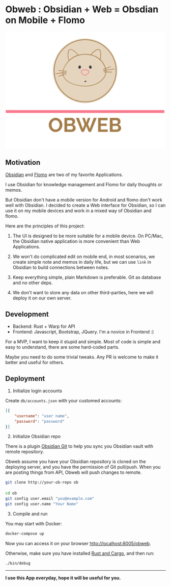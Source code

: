 # Obweb : Obsidian + Web = Obsdian on Mobile + Flomo

<p align="center">
  <img src="static/style/logo.png">
</p>

## Motivation

[Obsidian](https://obsidian.md/) and [Flomo](https://flomoapp.com/) are two of my favorite Applications.

I use Obsidian for knowledge management and Flomo for daily thoughts or memos.

But Obsidian don't have a mobile version for Android and flomo don't work well with Obsidian. I decided to create a Web interface for Obsidian, so I can use it on my mobile devices and work in a mixed way of Obsidian and flomo.

Here are the principles of this project:

1. The UI is designed to be more suitable for a mobile device. On PC/Mac, the Obsidian native application is more convenient than Web Applications. 

2. We won't do complicated edit on mobile end, in most scenarios, we create simple note and memos in daily life, but we can use `link` in Obsidian to build connections between notes.

3. Keep everything simple, plain Markdown is preferable. Git as database and no other deps.

4. We don't want to store any data on other third-parties, here we will deploy it on our own server.

## Development

+ Backend: Rust + Warp for API
+ Frontend: Javascript, Bootstrap, JQuery. I'm a novice in Frontend :)

For a MVP, I want to keep it stupid and simple. Most of code is simple and easy to understand, there are some hard-coded parts.

Maybe you need to do some trivial tweaks. Any PR is welcome to make it better and useful for others.

## Deployment

1. Initialize login accounts

Create `db/accounts.json` with your customed accounts:
```json
[{
    "username": "user name",
    "password": "password"
}]
```

2. Initialize Obsidian repo

There is a plugin [Obsidian Git](https://github.com/denolehov/obsidian-git) to help you sync you Obsidian vault with remote repository.

Obweb assume you have your Obsidian repository is cloned on the deploying server, and you have the permission of Git pull/push. When you are posting things from API, Obweb will push changes to remote.

```bash
git clone http://your-ob-repo ob

cd ob
git config user.email "you@example.com"
git config user.name "Your Name"
```

3. Compile and run

You may start with Docker:

```bash
docker-compose up
```
Now you can access it on your browser [http://localhost:8005/obweb](http://localhost:8005/obweb/).

Otherwise, make sure you have installed [Rust and Cargo](http://rust-lang.org), and then run:

```bash
./bin/debug
```

----

**I use this App everyday, hope it will be useful for you.**

